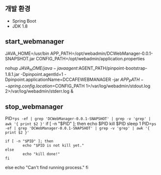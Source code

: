 ## 개발 환경
-   Spring Boot
-   JDK 1.8

## start_webmanager
JAVA_HOME=/usr/bin
APP_PATH=/opt/webadmin/DCWebManager-0.0.1-SNAPSHOT.jar
CONFIG_PATH=/opt/webadmin/application.properties

nohup $JAVA_HOME/java -javaagent:$AGENT_PATH/pinpoint-bootstrap-1.8.1.jar -Dpinpoint.agentId=1 -Dpinpoint.applicationName=DCCAFEWEBMANAGER -jar $APP_PATH --spring.config.location=$CONFIG_PATH 1>/var/log/webadmin/stdout.log 2>/var/log/webadmin/stderr.log &

## stop_webmanager
PID=`ps -ef | grep 'DCWebManager-0.0.1-SNAPSHOT' | grep -v 'grep' | awk '{ print $2 }'`
if [ -n "$PID" ]; then
	echo $PID
	kill $PID
	sleep 1
	PID=`ps -ef | grep 'DCWebManager-0.0.1-SNAPSHOT' | grep -v 'grep' | awk '{ print $2 }'`

	if [ -n "$PID" ]; then
	        echo "$PID is not kill yet."
	else
        	echo "kill done!"
	fi

else
	echo "Can't find running process."
fi
